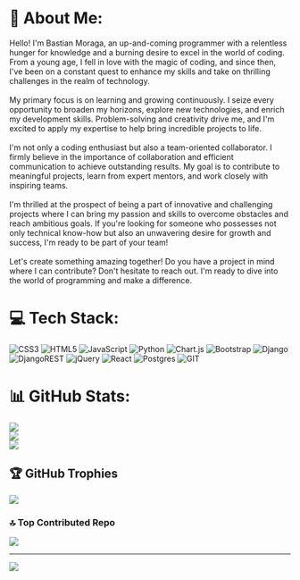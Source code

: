 # 💫 About Me:
Hello! I'm Bastian Moraga, an up-and-coming programmer with a relentless hunger for knowledge and a burning desire to excel in the world of coding. From a young age, I fell in love with the magic of coding, and since then, I've been on a constant quest to enhance my skills and take on thrilling challenges in the realm of technology.<br><br>My primary focus is on learning and growing continuously. I seize every opportunity to broaden my horizons, explore new technologies, and enrich my development skills. Problem-solving and creativity drive me, and I'm excited to apply my expertise to help bring incredible projects to life.<br><br>I'm not only a coding enthusiast but also a team-oriented collaborator. I firmly believe in the importance of collaboration and efficient communication to achieve outstanding results. My goal is to contribute to meaningful projects, learn from expert mentors, and work closely with inspiring teams.<br><br>I'm thrilled at the prospect of being a part of innovative and challenging projects where I can bring my passion and skills to overcome obstacles and reach ambitious goals. If you're looking for someone who possesses not only technical know-how but also an unwavering desire for growth and success, I'm ready to be part of your team!<br><br>Let's create something amazing together! Do you have a project in mind where I can contribute? Don't hesitate to reach out. I'm ready to dive into the world of programming and make a difference.


# 💻 Tech Stack:
![CSS3](https://img.shields.io/badge/css3-%231572B6.svg?style=for-the-badge&logo=css3&logoColor=white) ![HTML5](https://img.shields.io/badge/html5-%23E34F26.svg?style=for-the-badge&logo=html5&logoColor=white) ![JavaScript](https://img.shields.io/badge/javascript-%23323330.svg?style=for-the-badge&logo=javascript&logoColor=%23F7DF1E) ![Python](https://img.shields.io/badge/python-3670A0?style=for-the-badge&logo=python&logoColor=ffdd54) ![Chart.js](https://img.shields.io/badge/chart.js-F5788D.svg?style=for-the-badge&logo=chart.js&logoColor=white) ![Bootstrap](https://img.shields.io/badge/bootstrap-%238511FA.svg?style=for-the-badge&logo=bootstrap&logoColor=white) ![Django](https://img.shields.io/badge/django-%23092E20.svg?style=for-the-badge&logo=django&logoColor=white) ![DjangoREST](https://img.shields.io/badge/DJANGO-REST-ff1709?style=for-the-badge&logo=django&logoColor=white&color=ff1709&labelColor=gray) ![jQuery](https://img.shields.io/badge/jquery-%230769AD.svg?style=for-the-badge&logo=jquery&logoColor=white) ![React](https://img.shields.io/badge/react-%2320232a.svg?style=for-the-badge&logo=react&logoColor=%2361DAFB) ![Postgres](https://img.shields.io/badge/postgres-%23316192.svg?style=for-the-badge&logo=postgresql&logoColor=white) ![GIT](https://img.shields.io/badge/Git-fc6d26?style=for-the-badge&logo=git&logoColor=white)
# 📊 GitHub Stats:
![](https://github-readme-stats.vercel.app/api?username=bmoraga01&theme=onedark&hide_border=false&include_all_commits=false&count_private=false)<br/>
![](https://github-readme-streak-stats.herokuapp.com/?user=bmoraga01&theme=onedark&hide_border=false)<br/>
![](https://github-readme-stats.vercel.app/api/top-langs/?username=bmoraga01&theme=onedark&hide_border=false&include_all_commits=false&count_private=false&layout=compact)

## 🏆 GitHub Trophies
![](https://github-profile-trophy.vercel.app/?username=bmoraga01&theme=tokyonight&no-frame=false&no-bg=true&margin-w=4)

### 🔝 Top Contributed Repo
![](https://github-contributor-stats.vercel.app/api?username=bmoraga01&limit=5&theme=onedark&combine_all_yearly_contributions=true)

---
[![](https://visitcount.itsvg.in/api?id=bmoraga01&icon=5&color=0)](https://visitcount.itsvg.in)

<!-- Proudly created with GPRM ( https://gprm.itsvg.in ) -->

